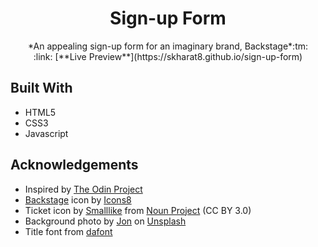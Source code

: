 <h1 align="center">Sign-up Form</h1>

<div align="center">*An appealing sign-up form for an imaginary brand, Backstage*:tm:</div>
<div align="center">:link: [**Live Preview**](https://skharat8.github.io/sign-up-form)</div>

## Built With

- HTML5
- CSS3
- Javascript

## Acknowledgements

- Inspired by [The Odin Project](https://www.theodinproject.com/lessons/node-path-intermediate-html-and-css-sign-up-form)
- [Backstage](https://icons8.com/icon/jRiPEnrpKOJZ/red-carpet) icon by [Icons8](https://icons8.com/)
- Ticket icon by [Smalllike](https://thenounproject.com/smalllike/) from <a href="https://thenounproject.com/browse/icons/term/ticket/" target="_blank" title="Ticket Icons">Noun Project</a> (CC BY 3.0)
- Background photo by [Jon](https://unsplash.com/@j_mk18) on [Unsplash](https://unsplash.com/photos/r8AFUpRp0J0)
- Title font from [dafont](https://www.dafont.com/black-streamer.font)
